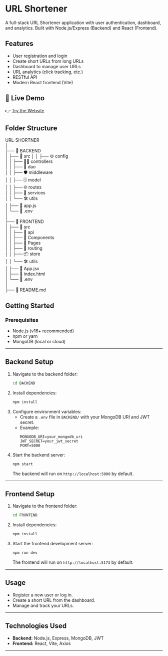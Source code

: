 # URL Shortener

A full-stack URL Shortener application with user authentication, dashboard, and analytics. Built with Node.js/Express (Backend) and React (Frontend).

## Features
- User registration and login
- Create short URLs from long URLs
- Dashboard to manage user URLs
- URL analytics (click tracking, etc.)
- RESTful API
- Modern React frontend (Vite)

## 🚀 Live Demo
👉 [Try the Website](https://url-shortner-ochre-phi.vercel.app/)   

## Folder Structure
URL-SHORTNER  
│  
├── 📂 BACKEND  
│   ├── 📂 src
│   │   ├── ⚙️ config  
│   │   ├── 🧑‍💻 controllers  
│   │   ├── 💾 dao  
│   │   ├── 🛡️ middleware  
│   │   ├── 🗄️ model  
│   │   ├── 🌐 routes  
│   │   ├── 🔧 services  
│   │   └── 🛠️ utils  
│   ├── 📄 app.js  
│   └── 📄 .env  
│  
├── 📂 FRONTEND  
│   ├── 📂 src  
│   │   ├── 🔗 api  
│   │   ├── 🎨 Components  
│   │   ├── 📑 Pages  
│   │   ├── 🧭 routing  
│   │   ├── 📦 store  
│   │   └── 🛠️ utils  
│   ├── 📄 App.jsx  
│   ├── 📄 index.html  
│   └── 📄 .env  
│  
├── 📄 README.md  
  
  
## Getting Started

### Prerequisites
- Node.js (v16+ recommended)
- npm or yarn
- MongoDB (local or cloud)

---

## Backend Setup

1. Navigate to the backend folder:
   ```sh
   cd BACKEND
   ```
2. Install dependencies:
   ```sh
   npm install
   ```
3. Configure environment variables:
   - Create a `.env` file in `BACKEND/` with your MongoDB URI and JWT secret.
   - Example:
     ```env
     MONGODB_URI=your_mongodb_uri
     JWT_SECRET=your_jwt_secret
     PORT=5000
     ```
4. Start the backend server:
   ```sh
   npm start
   ```
   The backend will run on `http://localhost:5000` by default.

---

## Frontend Setup

1. Navigate to the frontend folder:
   ```sh
   cd FRONTEND
   ```
2. Install dependencies:
   ```sh
   npm install
   ```
3. Start the frontend development server:
   ```sh
   npm run dev
   ```
   The frontend will run on `http://localhost:5173` by default.

---

## Usage
- Register a new user or log in.
- Create a short URL from the dashboard.
- Manage and track your URLs.

---

## Technologies Used
- **Backend:** Node.js, Express, MongoDB, JWT
- **Frontend:** React, Vite, Axios

---





